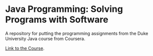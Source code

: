 Java Programming: Solving Programs with Software
================================================

A repository for putting the programming assignments from the Duke University Java course from Coursera.

[Link to the Course](https://www.coursera.org/learn/java-programming/home).